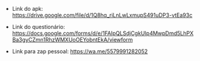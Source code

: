 * Link do apk: https://drive.google.com/file/d/1Q8hq_riLnLwLxmupS491uDP3-vtEa93c

* Link do questionário: https://docs.google.com/forms/d/e/1FAIpQLSdjCgkUIp4MwpDmd5LhPXBa3gyCZmn1RhzWMXUoOEYobntEkA/viewform

* Link para zap pessoal: https://wa.me/5579991282052
